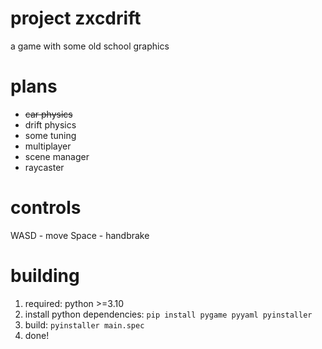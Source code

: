 # project zxcdrift
a game with some old school graphics

# plans
* ~~car physics~~
* drift physics
* some tuning
* multiplayer
* scene manager
* raycaster

# controls
WASD - move
Space - handbrake

# building
1. required: python >=3.10
2. install python dependencies: ```pip install pygame pyyaml pyinstaller```
3. build: ```pyinstaller main.spec```
4. done!
